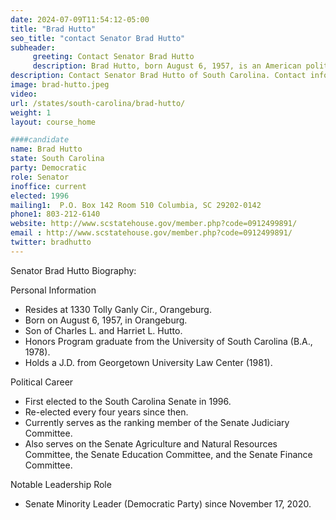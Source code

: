 ```yaml
---
date: 2024-07-09T11:54:12-05:00
title: "Brad Hutto"
seo_title: "contact Senator Brad Hutto"
subheader:
     greeting: Contact Senator Brad Hutto
     description: Brad Hutto, born August 6, 1957, is an American politician from the Democratic Party. He has served as a member of the South Carolina State Senate, representing District 40, since 1996.
description: Contact Senator Brad Hutto of South Carolina. Contact information for Brad Hutto includes email address, phone number, and mailing address.
image: brad-hutto.jpeg
video:
url: /states/south-carolina/brad-hutto/
weight: 1
layout: course_home

####candidate
name: Brad Hutto
state: South Carolina
party: Democratic
role: Senator
inoffice: current
elected: 1996
mailing1:  P.O. Box 142 Room 510 Columbia, SC 29202-0142
phone1: 803-212-6140
website: http://www.scstatehouse.gov/member.php?code=0912499891/
email : http://www.scstatehouse.gov/member.php?code=0912499891/
twitter: bradhutto
---
```

Senator Brad Hutto Biography:

Personal Information 
- Resides at 1330 Tolly Ganly Cir., Orangeburg.
- Born on August 6, 1957, in Orangeburg.
- Son of Charles L. and Harriet L. Hutto.
- Honors Program graduate from the University of South Carolina (B.A., 1978).
- Holds a J.D. from Georgetown University Law Center (1981).

Political Career 
- First elected to the South Carolina Senate in 1996.
- Re-elected every four years since then.
- Currently serves as the ranking member of the Senate Judiciary Committee.
- Also serves on the Senate Agriculture and Natural Resources Committee, the Senate Education Committee, and the Senate Finance Committee.

Notable Leadership Role
- Senate Minority Leader (Democratic Party) since November 17, 2020.
